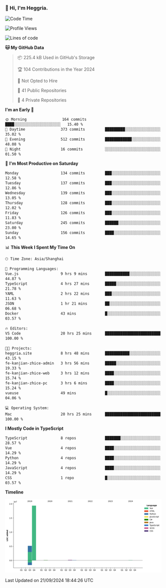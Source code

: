 ### 👋 Hi, I'm Heggria.

<!--START_SECTION:waka-->
![Code Time](http://img.shields.io/badge/Code%20Time-660%20hrs%2014%20mins-blue)

![Profile Views](http://img.shields.io/badge/Profile%20Views-11-blue)

![Lines of code](https://img.shields.io/badge/From%20Hello%20World%20I%27ve%20Written-24.8%20million%20lines%20of%20code-blue)

**🐱 My GitHub Data** 

> 📦 225.4 kB Used in GitHub's Storage 
 > 
> 🏆 104 Contributions in the Year 2024
 > 
> 🚫 Not Opted to Hire
 > 
> 📜 41 Public Repositories 
 > 
> 🔑 4 Private Repositories 
 > 
**I'm an Early 🐤** 

```text
🌞 Morning                164 commits         ████░░░░░░░░░░░░░░░░░░░░░   15.40 % 
🌆 Daytime                373 commits         █████████░░░░░░░░░░░░░░░░   35.02 % 
🌃 Evening                512 commits         ████████████░░░░░░░░░░░░░   48.08 % 
🌙 Night                  16 commits          ░░░░░░░░░░░░░░░░░░░░░░░░░   01.50 % 
```
📅 **I'm Most Productive on Saturday** 

```text
Monday                   134 commits         ███░░░░░░░░░░░░░░░░░░░░░░   12.58 % 
Tuesday                  137 commits         ███░░░░░░░░░░░░░░░░░░░░░░   12.86 % 
Wednesday                139 commits         ███░░░░░░░░░░░░░░░░░░░░░░   13.05 % 
Thursday                 128 commits         ███░░░░░░░░░░░░░░░░░░░░░░   12.02 % 
Friday                   126 commits         ███░░░░░░░░░░░░░░░░░░░░░░   11.83 % 
Saturday                 245 commits         ██████░░░░░░░░░░░░░░░░░░░   23.00 % 
Sunday                   156 commits         ████░░░░░░░░░░░░░░░░░░░░░   14.65 % 
```


📊 **This Week I Spent My Time On** 

```text
🕑︎ Time Zone: Asia/Shanghai

💬 Programming Languages: 
Vue.js                   9 hrs 9 mins        ███████████░░░░░░░░░░░░░░   44.87 % 
TypeScript               4 hrs 27 mins       █████░░░░░░░░░░░░░░░░░░░░   21.78 % 
YAML                     2 hrs 22 mins       ███░░░░░░░░░░░░░░░░░░░░░░   11.63 % 
JSON                     1 hr 21 mins        ██░░░░░░░░░░░░░░░░░░░░░░░   06.68 % 
Docker                   43 mins             █░░░░░░░░░░░░░░░░░░░░░░░░   03.57 % 

🔥 Editors: 
VS Code                  20 hrs 25 mins      █████████████████████████   100.00 % 

🐱‍💻 Projects: 
heggria.site             8 hrs 48 mins       ███████████░░░░░░░░░░░░░░   43.15 % 
fe-kanjian-zhice-admin   3 hrs 56 mins       █████░░░░░░░░░░░░░░░░░░░░   19.33 % 
fe-kanjian-zhice-web     3 hrs 12 mins       ████░░░░░░░░░░░░░░░░░░░░░   15.74 % 
fe-kanjian-zhice-pc      3 hrs 6 mins        ████░░░░░░░░░░░░░░░░░░░░░   15.24 % 
vueuse                   49 mins             █░░░░░░░░░░░░░░░░░░░░░░░░   04.06 % 

💻 Operating System: 
Mac                      20 hrs 25 mins      █████████████████████████   100.00 % 
```

**I Mostly Code in TypeScript** 

```text
TypeScript               8 repos             ███████░░░░░░░░░░░░░░░░░░   28.57 % 
Vue                      4 repos             ████░░░░░░░░░░░░░░░░░░░░░   14.29 % 
Python                   4 repos             ████░░░░░░░░░░░░░░░░░░░░░   14.29 % 
JavaScript               4 repos             ████░░░░░░░░░░░░░░░░░░░░░   14.29 % 
CSS                      1 repo              █░░░░░░░░░░░░░░░░░░░░░░░░   03.57 % 
```



**Timeline**

![Lines of Code chart](https://raw.githubusercontent.com/heggria/heggria/main/assets/bar_graph.png)


 Last Updated on 21/09/2024 18:44:26 UTC
<!--END_SECTION:waka-->
